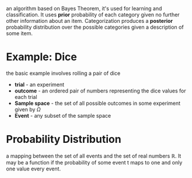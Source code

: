 an algorithm based on Bayes Theorem, it's used for learning and classification. It uses **prior** probability of each category given no further other information about an item. Categorization produces a **posterior** probability distribution over the possible categories given a description of some item. 

# Example: Dice 
the basic example involves rolling a pair of dice 
- **trial** - an experiment 
- **outcome** - an ordered pair of numbers representing the dice values for each trial 
- **Sample space** - the set of all possible outcomes in some experiment given by $\Omega$
- **Event** - any subset of the sample space 

# Probability Distribution
a mapping between the set of all events and the set of real numbers $\mathbb{R}$. It may be a function if the probability of some event t maps to one and only one value every event. 


